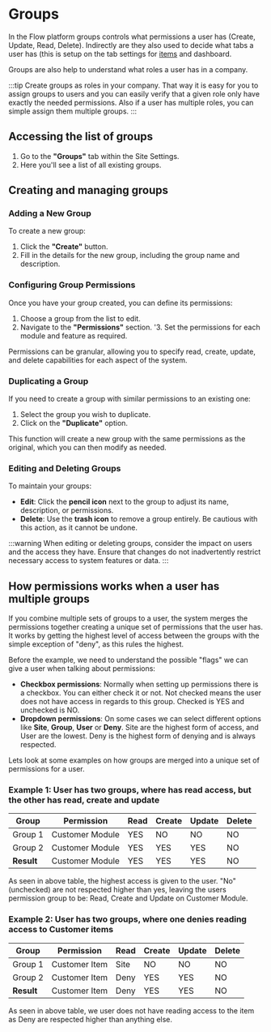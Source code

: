 # Groups

In the Flow platform groups controls what permissions a user has (Create, Update, Read, Delete). Indirectly are they also used to decide what tabs a user has (this is setup on the tab settings for [items](/docs/modules/tabs) and dashboard.

Groups are also help to understand what roles a user has in a company.

:::tip
Create groups as roles in your company. That way it is easy for you to assign groups to users and you can easily verify that a given role only have exactly the needed permissions. Also if a user has multiple roles, you can simple assign them multiple groups.
:::

## Accessing the list of groups

1. Go to the **"Groups"** tab within the Site Settings.
2. Here you'll see a list of all existing groups.

## Creating and managing groups

### Adding a New Group

To create a new group:

1. Click the **"Create"** button.
2. Fill in the details for the new group, including the group name and description.

### Configuring Group Permissions

Once you have your group created, you can define its permissions:

1. Choose a group from the list to edit.
2. Navigate to the **"Permissions"** section.
'3. Set the permissions for each module and feature as required.

Permissions can be granular, allowing you to specify read, create, update, and delete capabilities for each aspect of the system.

### Duplicating a Group

If you need to create a group with similar permissions to an existing one:

1. Select the group you wish to duplicate.
2. Click on the **"Duplicate"** option.

This function will create a new group with the same permissions as the original, which you can then modify as needed.

### Editing and Deleting Groups

To maintain your groups:

- **Edit**: Click the **pencil icon** next to the group to adjust its name, description, or permissions.
- **Delete**: Use the **trash icon** to remove a group entirely. Be cautious with this action, as it cannot be undone.

:::warning
When editing or deleting groups, consider the impact on users and the access they have. Ensure that changes do not inadvertently restrict necessary access to system features or data.
:::

## How permissions works when a user has multiple groups

If you combine multiple sets of groups to a user, the system merges the permissions together creating a unique set of permissions that the user has. It works by getting the highest level of access between the groups with the simple exception of "deny", as this rules the highest.

Before the example, we need to understand the possible "flags" we can give a user when talking about permissions:
- **Checkbox permissions**: Normally when setting up permissions there is a checkbox. You can either check it or not. Not checked means the user does not have access in regards to this group. Checked is YES and unchecked is NO.
- **Dropdown permissions**: On some cases we can select different options like **Site**, **Group**, **User** or **Deny**. Site are the highest form of access, and User are the lowest. Deny is the highest form of denying and is always respected.

Lets look at some examples on how groups are merged into a unique set of permissions for a user.

### Example 1: User has two groups, where has read access, but the other has read, create and update

| Group                 | Permission                 | Read | Create | Update | Delete |
|-----------------------|----------------------------|------|--------|--------|--------|
| Group 1               | Customer Module            | YES  | NO     | NO     | NO     |
| Group 2               | Customer Module            | YES  | YES    | YES    | NO     |
| **Result**            | Customer Module            | YES  | YES    | YES    | NO     |

As seen in above table, the highest access is given to the user. "No" (unchecked) are not respected higher than yes, leaving the users permission group to be: Read, Create and Update on Customer Module.

### Example 2: User has two groups, where one denies reading access to Customer items

| Group                 | Permission                 | Read | Create | Update | Delete |
|-----------------------|----------------------------|------|--------|--------|--------|
| Group 1               | Customer Item              | Site | NO     | NO     | NO     |
| Group 2               | Customer Item              | Deny | YES    | YES    | NO     |
| **Result**            | Customer Item              | Deny | YES    | YES    | NO     |

As seen in above table, we user does not have reading access to the item as Deny are respected higher than anything else.